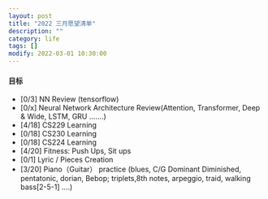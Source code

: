 ```yaml
---
layout: post
title: "2022 三月愿望清单"
description: ""
category: life
tags: []
modify: 2022-03-01 10:30:00
---
```



#### 目标

+ [0/3] NN Review (tensorflow)
+ [0/x] Neural Network Architecture Review(Attention, Transformer, Deep & Wide, LSTM, GRU .......)
+ [4/18] CS229 Learning
+ [0/18] CS230 Learning
+ [0/18] CS224 Learning
+ [4/20] Fitness: Push Ups, Sit ups
+ [0/1] Lyric / Pieces Creation
+ [3/20] Piano（Guitar） practice (blues, C/G Dominant Diminished, pentatonic, dorian, Bebop; 
triplets,8th notes, arpeggio, traid, walking bass[2-5-1] ....)
